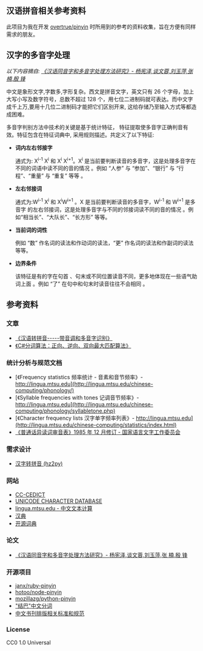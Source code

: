 汉语拼音相关参考资料
---

此项目为我在开发 [overtrue/pinyin](/overtrue/pinyin) 时所用到的参考的资料收集，旨在方便有同样需求的朋友。

## 汉字的多音字处理

_以下内容摘自: [《汉语同音字和多音字处理方法研究》- 杨宪泽,谈文蓉,刘玉萍,张  楠,殷  锋](汉语同音字和多音字处理方法研究.pdf)_

中文是象形文字,字数多,字形复杂。西文是拼音文字，英文只有 26 个字母，加上大写小写及数字符号，总数不超过 128 个，用七位二进制码就可表达。而中文字成千上万,要用十几位二进制码才能把它们区别开来, 这给存储乃至输入方式等都造成困难。

多音字判别方法中技术的关键是基于统计特征， 特征提取使多音字正确判音有效。特征包含在特征词典中, 采用规则描述。共定义了以下特征:

- **词内左右邻接字**

    通式为: X<sup>i-1</sup> X<sup>i</sup> 和 X<sup>i</sup> X<sup>i+1</sup>。X<sup>i</sup> 是当前要判断读音的多音字，这是处理多音字在不同的词语中读不同的音的情况 。例如 “人参” 与 “参加”、“银行” 与 “行程”、“重量” 与 “重复” 等等 。

- **左右邻接词**

    通式为:W<sup>i-1</sup> X<sup>i</sup> 和 X<sup>i</sup>W<sup>i+1</sup> 。X 是当前要判断读音的多音字，W<sup>i-1</sup> 和 W<sup>i+1</sup> 是多音字 的左右邻接词，这是处理多音字与不同的邻接词读不同的音的情况 。例如“相当长”、“大队长”、“长方形” 等等。

- **当前词的词性**

    例如 “数” 作名词的读法和作动词的读法，“更” 作名词的读法和作副词的读法等等。

- **边界条件**

    该特征是有的字在句首 、句末或不同位置读音不同，更多地体现在一些语气助词上面 。例如 “了” 在句中和句末时读音往往不会相同 。

## 参考资料

### 文章

- [《汉语转拼音-----带音调和多音字识别》](http://www.cnblogs.com/sunli/archive/2007/11/21/967294.html)
- [《C#分词算法：正向、逆向、双向最大匹配算法》](http://my.oschina.net/u/1270374/blog/164042)

### 统计分析与规范文档

- [《Frequency statistics 频率统计 - 音素和音节频率》- http://lingua.mtsu.edu](http://lingua.mtsu.edu/chinese-computing/phonology/)
- [《Syllable frequencies with tones 记调音节频率》- http://lingua.mtsu.edu](http://lingua.mtsu.edu/chinese-computing/phonology/syllabletone.php)
- [《Character frequency lists 汉字单字频率列表》- http://lingua.mtsu.edu](http://lingua.mtsu.edu/chinese-computing/statistics/index.html)
- [《普通话异读词审音表》1985 年 12 月修订 - 国家语言文字工作委员会](普通话异读词审音表.pdf)

### 需求设计

- [汉字转拼音 (hz2py)](https://gist.github.com/erning/1338746)

### 网站

- [CC-CEDICT](http://cc-cedict.org/wiki/)
- [UNICODE CHARACTER DATABASE](http://www.unicode.org/reports/tr44/)
- [lingua.mtsu.edu - 中文文本计算](http://lingua.mtsu.edu/chinese-computing/)
- [汉典](http://www.zdic.net/)
- [开源词典](http://kaifangcidian.com/)

### 论文

- [《汉语同音字和多音字处理方法研究》- 杨宪泽,谈文蓉,刘玉萍,张  楠,殷  锋](汉语同音字和多音字处理方法研究.pdf)

### 开源项目

- [janx/ruby-pinyin](https://github.com/janx/ruby-pinyin)
- [hotoo/node-pinyin](https://github.com/hotoo/node-pinyin)
- [mozillazg/python-pinyin](https://github.com/mozillazg/python-pinyin)
- ["结巴"中文分词](https://github.com/erning/jieba)
- [中文书刊排版相关标准和规范](https://github.com/Haixing-Hu/typesetting-standard)

### License

CC0 1.0 Universal
